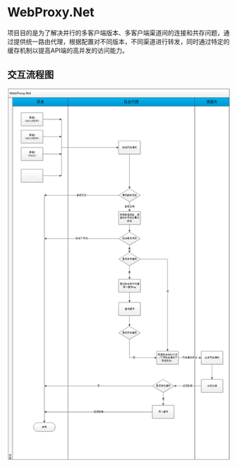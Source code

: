 
# WebProxy.Net
项目目的是为了解决并行的多客户端版本、多客户端渠道间的连接和共存问题，通过提供统一路由代理，根据配置对不同版本，不同渠道进行转发，同时通过特定的缓存机制以提高API端的高并发的访问能力。

## 交互流程图

![交互流程](/flow.png)


